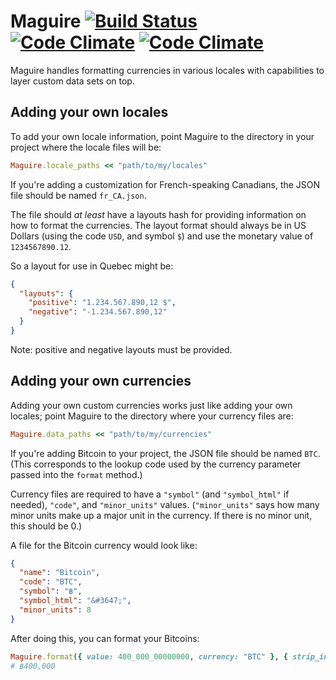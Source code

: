 # Maguire [![Build Status](https://next.travis-ci.org/paddle8/maguire.svg)](https://next.travis-ci.org/paddle8/maguire) [![Code Climate](https://codeclimate.com/github/paddle8/maguire.png)](https://codeclimate.com/github/paddle8/maguire) [![Code Climate](https://codeclimate.com/github/paddle8/maguire/coverage.png)](https://codeclimate.com/github/paddle8/maguire)

Maguire handles formatting currencies in various locales with capabilities to layer custom data sets on top.

## Adding your own locales

To add your own locale information, point Maguire to the directory in your project where the locale files will be:

```ruby
Maguire.locale_paths << "path/to/my/locales"
```

If you're adding a customization for French-speaking Canadians, the JSON file should be named `fr_CA.json`.

The file should *at least* have a layouts hash for providing information on how to format the currencies. The layout format should always be in US Dollars (using the code `USD`, and symbol `$`) and use the monetary value of `1234567890.12`.

So a layout for use in Quebec might be:

```json
{
  "layouts": {
    "positive": "1.234.567.890,12 $",
    "negative": "-1.234.567.890,12"
  }
}
```

Note: positive and negative layouts must be provided.

## Adding your own currencies

Adding your own custom currencies works just like adding your own locales; point Maguire to the directory where your currency files are:

```ruby
Maguire.data_paths << "path/to/my/currencies"
```

If you're adding Bitcoin to your project, the JSON file should be named `BTC`. (This corresponds to the lookup code used by the currency parameter passed into the `format` method.)

Currency files are required to have a `"symbol"` (and `"symbol_html"` if needed), `"code"`, and `"minor_units"` values. (`"minor_units"` says how many minor units make up a major unit in the currency. If there is no minor unit, this should be 0.)

A file for the Bitcoin currency would look like:

```json
{
  "name": "Bitcoin",
  "code": "BTC",
  "symbol": "฿",
  "symbol_html": "&#3647;",
  "minor_units": 8
}
```

After doing this, you can format your Bitcoins:

```ruby
Maguire.format({ value: 400_000_00000000, currency: "BTC" }, { strip_insignificant_zeros: true })
# ฿400,000
```
